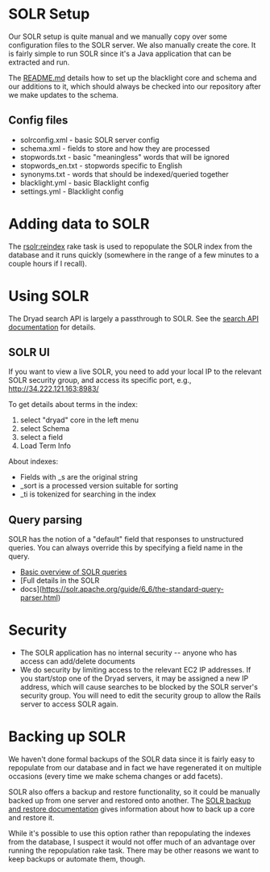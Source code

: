 
SOLR Setup
===========

Our SOLR setup is quite manual and we manually copy over some configuration files to the SOLR server.
We also manually create the core. It is fairly simple to run SOLR since it's a Java application that can
be extracted and run.

The [README.md](config/solr_config/README.md) details how to set up the blacklight core and schema and
our additions to it, which should always be checked into our repository after we make updates to the
schema.

Config files
------------

- solrconfig.xml - basic SOLR server config
- schema.xml - fields to store and how they are processed
- stopwords.txt - basic "meaningless" words that will be ignored
- stopwords_en.txt - stopwords specific to English
- synonyms.txt - words that should be indexed/queried together
- blacklight.yml - basic Blacklight config
- settings.yml - Blacklight config


Adding data to SOLR
====================

The [rsolr:reindex](lib/tasks/rsolr.rake) rake task is used to repopulate the SOLR index from the database
and it runs quickly (somewhere in the range of a few minutes to a couple hours if I recall).

Using SOLR
===========

The Dryad search API is largely a passthrough to SOLR. See the [search API documentation](apis/search.md) for details.

SOLR UI
--------

If you want to view a live SOLR, you need to add your local IP to the relevant
SOLR security group, and access its specific port, e.g.,
http://34.222.121.163:8983/

To get details about terms in the index:
1. select "dryad" core in the left menu
2. select Schema
3. select a field
4. Load Term Info

About indexes:
- Fields with _s are the original string
- _sort is a processed version suitable for sorting
- _ti is tokenized for searching in the index

Query parsing
-------------

SOLR has the notion of a "default" field that responses to unstructured queries.
You can always override this by specifying a field name in the query.

- [Basic overview of SOLR queries](https://yonik.com/solr/query-syntax/)
- [Full details in the SOLR
- docs](https://solr.apache.org/guide/6_6/the-standard-query-parser.html)


Security
========

- The SOLR application has no internal security -- anyone who has access can add/delete documents
- We do security by limiting access to the relevant EC2 IP addresses. If you start/stop one of the Dryad servers, it may be assigned a
  new IP address, which will cause searches to be blocked by the SOLR server's
  security group. You will need to edit the security group to allow the Rails
  server to access SOLR again.  


Backing up SOLR
===============

We haven't done formal backups of the SOLR data since it is fairly easy to repopulate from our database
and in fact we have regenerated it on multiple occasions (every time we make schema changes or add facets).

SOLR also offers a backup and restore functionality, so it could be manually backed up from one server and
restored onto another.  The [SOLR backup and restore documentation](https://solr.apache.org/guide/solr/latest/deployment-guide/backup-restore.html)
gives information about how to back up a core and restore it.

While it's possible to use this option rather than repopulating the indexes from the database, I suspect it
would not offer much of an advantage over running the repopulation rake task.  There may be other reasons
we want to keep backups or automate them, though.

